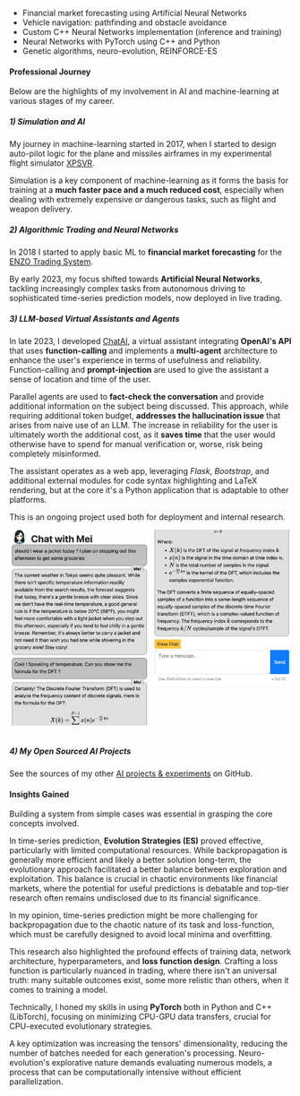 ---
---
- Financial market forecasting using Artificial Neural Networks
- Vehicle navigation: pathfinding and obstacle avoidance
- Custom C++ Neural Networks implementation (inference and training)
- Neural Networks with PyTorch using C++ and Python
- Genetic algorithms, neuro-evolution, REINFORCE-ES

#### Professional Journey

Below are the highlights of my involvement in AI and machine-learning at various stages of my career.

##### 1) Simulation and AI

My journey in machine-learning started in 2017, when I started to design auto-pilot logic for the plane and missiles airframes in my experimental flight simulator [XPSVR](#xpsvr-experimental-flight-simulator).

Simulation is a key component of machine-learning as it forms the basis for training at a **much faster pace and a much reduced cost**, especially when dealing with extremely expensive or dangerous tasks, such as flight and weapon delivery.

##### 2) Algorithmic Trading and Neural Networks

In 2018 I started to apply basic ML to **financial market forecasting** for the [ENZO Trading System](#enzo-trading-system).

By early 2023, my focus shifted towards **Artificial Neural Networks**, tackling increasingly complex tasks from autonomous driving to sophisticated time-series prediction models, now deployed in live trading.

##### 3) LLM-based Virtual Assistants and Agents

In late 2023, I developed [ChatAI](https://github.com/dpasca/ChatAI), a virtual assistant integrating **OpenAI's API** that uses **function-calling** and implements a **multi-agent** architecture to enhance the user's experience in terms of usefulness and reliability.
Function-calling and **prompt-injection** are used to give the assistant a sense of location and time of the user.

Parallel agents are used to **fact-check the conversation** and provide additional information on the subject being discussed. This approach, while requiring additional token budget, **addresses the hallucination issue** that arises from naive use of an LLM. The increase in reliability for the user is ultimately worth the additional cost, as it **saves time** that the user would otherwise have to spend for manual verification or, worse, risk being completely misinformed.

The assistant operates as a web app, leveraging *Flask*, *Bootstrap*, and additional external modules for code syntax highlighting and LaTeX rendering, but at the core it's a Python application that is adaptable to other platforms.

This is an ongoing project used both for deployment and internal research.

<div style="display: flex;">
  <div style="height: 350px; overflow: hidden; width: 50%; margin-right: 5px;">
    <img src="https://raw.githubusercontent.com/dpasca/ChatAI/master/docs/chatai_sshot_01.webp"
      style="position: relative; top: 0px; width: 100%;" />
  </div>
  <div style="height: 350px; overflow: hidden; width: 50%;">
    <img src="https://raw.githubusercontent.com/dpasca/ChatAI/master/docs/chatai_sshot_01.webp"
      style="position: relative; top: -350px; width: 100%;" />
  </div>
</div>
<br/>

##### 4) My Open Sourced AI Projects

See the sources of my other [AI projects & experiments](https://github.com/topics/ai?q=user:dpasca) on GitHub.

#### Insights Gained

Building a system from simple cases was essential in grasping the core concepts involved.

In time-series prediction, **Evolution Strategies (ES)** proved effective, particularly with limited computational resources. While backpropagation is generally more efficient and likely a better solution long-term, the evolutionary approach facilitated a better balance between exploration and exploitation. This balance is crucial in chaotic environments like financial markets, where the potential for useful predictions is debatable and top-tier research often remains undisclosed due to its financial significance.

In my opinion, time-series prediction might be more challenging for backpropagation due to the chaotic nature of its task and loss-function, which must be carefully designed to avoid local minima and overfitting.

This research also highlighted the profound effects of training data, network architecture, hyperparameters, and **loss function design**. Crafting a loss function is particularly nuanced in trading, where there isn't an universal truth: many suitable outcomes exist, some more relistic than others, when it comes to training a model.

Technically, I honed my skills in using **PyTorch** both in Python and C++ (LibTorch), focusing on minimizing CPU-GPU data transfers, crucial for CPU-executed evolutionary strategies.

A key optimization was increasing the tensors' dimensionality, reducing the number of batches needed for each generation's processing. Neuro-evolution's explorative nature demands evaluating numerous models, a process that can be computationally intensive without efficient parallelization.